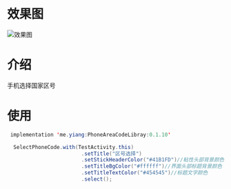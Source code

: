 # 效果图
![效果图](https://github.com/Wang-YiYang/PhoneAreaCode/blob/master/Screenshots/GIF.gif)

# 介绍

手机选择国家区号

# 使用

```java
 implementation 'me.yiang:PhoneAreaCodeLibray:0.1.10'

 ```

```java
  SelectPhoneCode.with(TestActivity.this)
                        .setTitle("区号选择")
                        .setStickHeaderColor("#41B1FD")//粘性头部背景颜色
                        .setTitleBgColor("#ffffff")//界面头部标题背景颜色
                        .setTitleTextColor("#454545")//标题文字颜色
                        .select();
```


